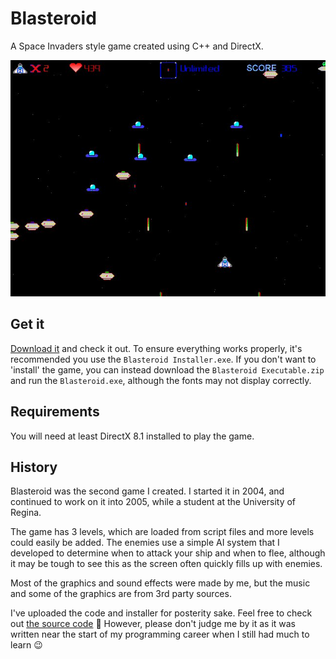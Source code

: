 # Blasteroid

A Space Invaders style game created using C++ and DirectX.

![Blasteroid screenshot](docs/Images/BlasteroidScreenshot.jpg)

## Get it

[Download it](Installers/) and check it out.
To ensure everything works properly, it's recommended you use the `Blasteroid Installer.exe`.
If you don't want to 'install' the game, you can instead download the `Blasteroid Executable.zip` and run the `Blasteroid.exe`, although the fonts may not display correctly.

## Requirements

You will need at least DirectX 8.1 installed to play the game.

## History

Blasteroid was the second game I created.
I started it in 2004, and continued to work on it into 2005, while a student at the University of Regina.

The game has 3 levels, which are loaded from script files and more levels could easily be added.
The enemies use a simple AI system that I developed to determine when to attack your ship and when to flee, although it may be tough to see this as the screen often quickly fills up with enemies.

Most of the graphics and sound effects were made by me, but the music and some of the graphics are from 3rd party sources.

I've uploaded the code and installer for posterity sake.
Feel free to check out [the source code](src/) 🙂
However, please don't judge me by it as it was written near the start of my programming career when I still had much to learn 😉
